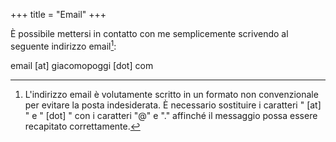 +++
title = "Email"
+++

È possibile mettersi in contatto con me semplicemente scrivendo al seguente indirizzo email[^1]:

email [at] giacomopoggi [dot] com

[^1]: L'indirizzo email è volutamente scritto in un formato non convenzionale per evitare la posta indesiderata. È necessario sostituire i caratteri " [at] " e " [dot] " con i caratteri "@" e "." affinché il messaggio possa essere recapitato correttamente.